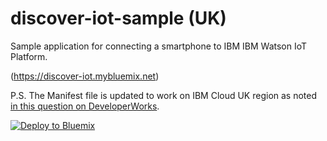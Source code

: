 # discover-iot-sample (UK)

Sample application for connecting a smartphone to IBM IBM Watson IoT Platform.

(https://discover-iot.mybluemix.net)

P.S. The Manifest file is updated to work on IBM Cloud UK region as noted
[in this question on DeveloperWorks](https://developer.ibm.com/answers/questions/170284/deploying-app-to-different-region-in-bluemix-domai.html).

[![Deploy to Bluemix](https://bluemix.net/deploy/button.png)](https://bluemix.net/deploy?repository=https://github.com/ibm-watson-iot/discover-iot-sample)
